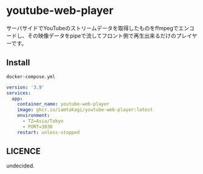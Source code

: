 # youtube-web-player
サーバサイドでYouTubeのストリームデータを取得したものをffmpegでエンコードし、その映像データをpipeで流してフロント側で再生出来るだけのプレイヤーです。

## Install
`docker-compose.yml`
```yml
version: '3.9'
services:
  app:
    container_name: youtube-web-player
    image: ghcr.io/iamtakagi/youtube-web-player:latest
    environment:
      - TZ=Asia/Tokyo
      - PORT=3030
    restart: unless-stopped
```

## LICENCE
undecided.
